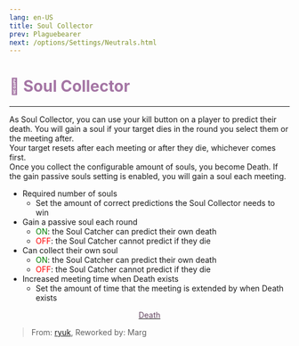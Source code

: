 ```yaml
---
lang: en-US
title: Soul Collector
prev: Plaguebearer
next: /options/Settings/Neutrals.html
---
```


# <font color=#a475a4>👻 <b>Soul Collector</b></font> <Badge text="Apocalypse" type="tip" vertical="middle"/>
---

As Soul Collector, you can use your kill button on a player to predict their death. You will gain a soul if your target dies in the round you select them or the meeting after.<br>
Your target resets after each meeting or after they die, whichever comes first.<br>
Once you collect the configurable amount of souls, you become Death. If the gain passive souls setting is enabled, you will gain a soul each meeting.

* Required number of souls
  * Set the amount of correct predictions the Soul Collector needs to win
* Gain a passive soul each round
  * <font color=green>ON</font>: the Soul Catcher can predict their own death
  * <font color=red>OFF</font>: the Soul Catcher cannot predict if they die
* Can collect their own soul
  * <font color=green>ON</font>: the Soul Catcher can predict their own death
  * <font color=red>OFF</font>: the Soul Catcher cannot predict if they die
* Increased meeting time when Death exists
  * Set the amount of time that the meeting is extended by when Death exists

<center>

[<font color="#644661">Death</font>](./Death.html)
</center>

> From: [ryuk](#), Reworked by: Marg